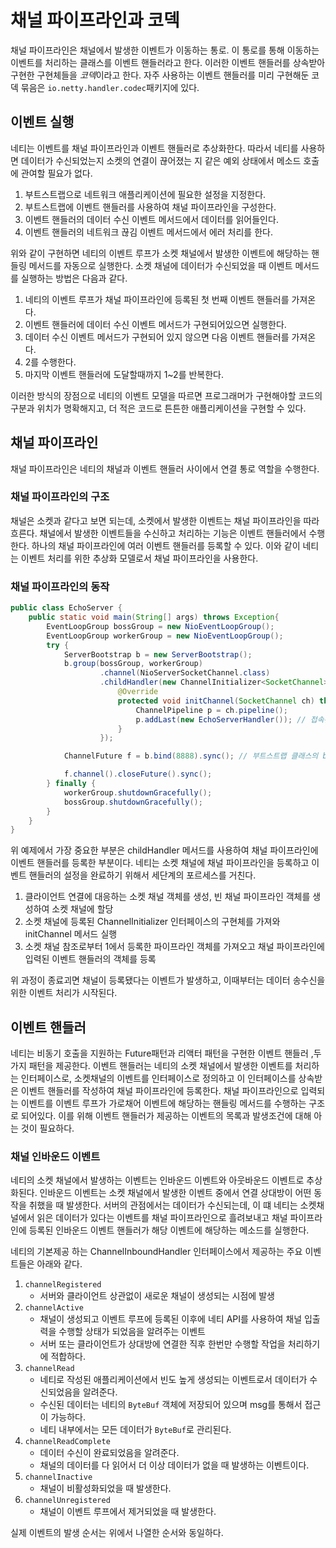 # 채널 파이프라인과 코덱

채널 파이프라인은 채널에서 발생한 이벤트가 이동하는 통로. 이 통로를 통해 이동하는 이벤트를 처리하는 클래스를 이벤트 핸들러라고 한다. 이러한 이벤트 핸들러를 상속받아 구현한 구현체들을 *코덱*이라고 한다.
자주 사용하는 이벤트 핸들러를 미리 구현해둔 코덱 묶음은 `io.netty.handler.codec`패키지에 있다.

## 이벤트 실행
네티는 이벤트를 채널 파이프라인과 이벤트 핸들러로 추상화한다. 따라서 네티를 사용하면 데이터가 수신되었는지 소켓의 연결이 끊어졌는 지 같은 예외 상태에서 메소드 호출에 관여할 필요가 없다.

1. 부트스트랩으로 네트워크 애플리케이션에 필요한 설정을 지정한다.
2. 부트스트랩에 이벤트 핸들러를 사용하여 채널 파이프라인을 구성한다.
3. 이벤트 핸들러의 데이터 수신 이벤트 메서드에서 데이터를 읽어들인다.
4. 이벤트 핸들러의 네트워크 끊김 이벤트 메서드에서 에러 처리를 한다.

위와 같이 구현하면 네티의 이벤트 루프가 소켓 채널에서 발생한 이벤트에 해당하는 핸들링 메서드를 자동으로 실행한다. 소켓 채널에 데이터가 수신되었을 때 이벤트 메서드를 실행하는 방법은 다음과 같다.

1. 네티의 이벤트 루프가 채널 파이프라인에 등록된 첫 번째 이벤트 핸들러를 가져온다.
2. 이벤트 핸들러에 데이터 수신 이벤트 메서드가 구현되어있으면 실행한다.
3. 데이터 수신 이벤트 메서드가 구현되어 있지 않으면 다음 이벤트 핸들러를 가져온다.
4. 2를 수행한다.
5. 마지막 이벤트 핸들러에 도달할때까지 1~2를 반복한다.

이러한 방식의 장점으로 네티의 이벤트 모델을 따르면 프로그래머가 구현해야할 코드의 구분과 위치가 명확해지고, 더 적은 코드로 튼튼한 애플리케이션을 구현할 수 있다.

## 채널 파이프라인
채널 파이프라인은 네티의 채널과 이벤트 핸들러 사이에서 연결 통로 역할을 수행한다.

### 채널 파이프라인의 구조

채널은 소켓과 같다고 보면 되는데, 소켓에서 발생한 이벤트는 채널 파이프라인을 따라 흐른다. 
채널에서 발생한 이벤트들을 수신하고 처리하는 기능은 이벤트 핸들러에서 수행한다.
하나의 채널 파이프라인에 여러 이벤트 핸들러를 등록할 수 있다. 
이와 같이 네티는 이벤트 처리를 위한 추상화 모델로서 채널 파이프라인을 사용한다.

### 채널 파이프라인의 동작
```java
public class EchoServer {
    public static void main(String[] args) throws Exception{
        EventLoopGroup bossGroup = new NioEventLoopGroup();
        EventLoopGroup workerGroup = new NioEventLoopGroup();
        try {
            ServerBootstrap b = new ServerBootstrap();
            b.group(bossGroup, workerGroup)
                    .channel(NioServerSocketChannel.class)
                    .childHandler(new ChannelInitializer<SocketChannel>() {
                        @Override
                        protected void initChannel(SocketChannel ch) throws Exception {
                            ChannelPipeline p = ch.pipeline();
                            p.addLast(new EchoServerHandler()); // 접속된 클라이언트로부터 수신된 데이터를 처리할 핸들러를 지정
                        }
                    });

            ChannelFuture f = b.bind(8888).sync(); // 부트스트랩 클래스의 bind메서드로 접속할 포트 지정

            f.channel().closeFuture().sync();
        } finally {
            workerGroup.shutdownGracefully();
            bossGroup.shutdownGracefully();
        }
    }
}
```

위 예제에서 가장 중요한 부분은 childHandler 메서드를 사용하여 채널 파이프라인에 이벤트 핸들러를 등록한 부분이다. 
네티는 소켓 채널에 채널 파이프라인을 등록하고 이벤트 핸들러의 설정을 완료하기 위해서 세단계의 포르세스를 거친다.

1. 클라이언트 연결에 대응하는 소켓 채널 객체를 생성, 빈 채널 파이프라인 객체를 생성하여 소켓 채널에 할당
2. 소켓 채널에 등록된 ChannelInitializer 인터페이스의 구현체를 가져와 initChannel 메서드 실행
3. 소켓 채널 참조로부터 1에서 등록한 파이프라인 객체를 가져오고 채널 파이프라인에 입력된 이벤트 핸들러의 객체를 등록

위 과정이 종료괴면 채널이 등록됐다는 이벤트가 발생하고, 이때부터는 데이터 송수신을 위한 이벤트 처리가 시작된다.

## 이벤트 핸들러

네티는 비동기 호출을 지원하는 Future패턴과 리액터 패턴을 구현한 이벤트 핸들러 ,두가지 패턴을 제공한다. 
이벤트 핸들러는 네티의 소켓 채널에서 발생한 이벤트를 처리하는 인터페이스로, 소켓채널의 이벤트를 인터페이스로 정의하고 이 인터페이스를 상속받은 이벤트 핸들러를 작성하여 채널 파이프라인에 등록한다.
채널 파이프라인으로 입력되는 이벤트를 이벤트 루프가 가로채어 이벤트에 해당하는 핸들링 메서드를 수행하는 구조로 되어있다. 이를 위해 이벤트 핸들러가 제공하는 이벤트의 목록과 발생조건에 대해 아는 것이 필요하다.

### 채널 인바운드 이벤트
네티의 소켓 채널에서 발생하는 이벤트는 인바운드 이벤트와 아웃바운드 이벤트로 추상화된다.
인바운드 이벤트는 소켓 채널에서 발생한 이벤트 중에서 연결 상대방이 어떤 동작을 취했을 때 발생한다. 서버의 관점에서는 데이터가 수신되는데, 이 떄 네티는 소켓채널에서 읽은 데이터가 있다는 이벤트를 채널 파이프라인으로 흘려보내고 채널 파이프라인에 등록된 인바운드 이벤트 핸들러가 해당 이벤트에 해당하는 메소드를 실행한다.

네티의 기본제공 하는 ChannelInboundHandler 인터페이스에서 제공하는 주요 이벤트들은 아래와 같다.

1. `channelRegistered`
    - 서버와 클라이언트 상관없이 새로운 채널이 생성되는 시점에 발생
2. `channelActive`
    - 채널이 생성되고 이벤트 루프에 등록된 이후에 네티 API를 사용하여 채널 입출력을 수행할 상태가 되었음을 알려주는 이벤트
    - 서버 또는 클라이언트가 상대방에 연결한 직후 한번만 수행할 작업을 처리하기에 적합하다.
3. `channelRead`
    - 네티로 작성된 애플리케이션에서 빈도 높게 생성되는 이벤트로서 데이터가 수신되었음을 알려준다.
    - 수신된 데이터는 네티의 `ByteBuf` 객체에 저장되어 있으며 msg를 통해서 접근이 가능하다.
    - 네티 내부에서는 모든 데이터가 `ByteBuf`로 관리된다.
4. `channelReadComplete`
    - 데이터 수신이 완료되었음을 알려준다.
    - 채널의 데이터를 다 읽어서 더 이상 데이터가 없을 때 발생하는 이벤트이다.
5. `channelInactive`
    - 채널이 비활성화되었을 때 발생한다.
6. `channelUnregistered`
    - 채널이 이벤트 루프에서 제거되었을 때 발생한다.

실제 이벤트의 발생 순서는 위에서 나열한 순서와 동일하다.

